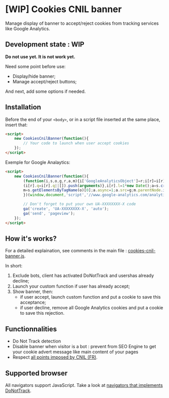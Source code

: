 # [WIP] Cookies CNIL banner

Manage display of banner to accept/reject cookies from tracking services like Google Analytics.


## Development state : WIP

**Do not use yet. It is not work yet.**

Need some point before use:

- Display/hide banner;
- Manage accept/reject buttons;

And next, add some options if needed.


## Installation

Before the end of your `<body>`, or in a script file inserted at the same place, insert that:

```html
<script>
    new CookiesCnilBanner(function(){
        // Your code to launch when user accept cookies
    });
</script>
```

Exemple for Google Analaytics:

```html
<script>
    new CookiesCnilBanner(function(){
        (function(i,s,o,g,r,a,m){i['GoogleAnalyticsObject']=r;i[r]=i[r]||function(){
        (i[r].q=i[r].q||[]).push(arguments)},i[r].l=1*new Date();a=s.createElement(o),
        m=s.getElementsByTagName(o)[0];a.async=1;a.src=g;m.parentNode.insertBefore(a,m)
        })(window,document,'script','//www.google-analytics.com/analytics.js','ga');

        // Don't forget to put your own UA-XXXXXXXX-X code
        ga('create', 'UA-XXXXXXXX-X', 'auto');
        ga('send', 'pageview');
    });
</script>
```


## How it's works?

For a detailed explaination, see comments in the main file : [cookies-cnil-banner.js](cookies-cnil-banner.js).

In short:

1. Exclude bots, client has activated DoNotTrack and usershas already decline;
2. Launch your custom function if user has already accept;
3. Show banner, then:
    - if user accept, launch custom function and put a cookie to save this acceptance;
    - if user decline, remove all Google Analytics cookies and put a cookie to save this rejection.


## Functionnalities

- Do Not Track detection
- Disable banner when visitor is a bot : prevent from SEO Engine to get your cookie advert message like main content of your pages
- Respect [all points imposed by CNIL (FR)](http://www.cnil.fr/vos-obligations/sites-web-cookies-et-autres-traceurs/outils-et-codes-sources/la-mesure-daudience/).


## Supported browser

All navigators support JavaScript. Take a look at [navigators that implements DoNotTrack](http://donottrack.us/).